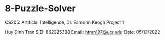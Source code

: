 # 8-Puzzle-Solver

CS205: Artificial Intelligence, Dr. Eamonn Keogh
Project 1

Huy Dinh Tran
SID: 862325308
Email: htran197@ucr.edu
Date: 05/13/2022
